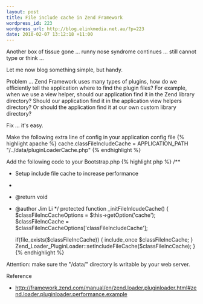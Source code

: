 ```yaml
---
layout: post
title: File include cache in Zend Framework
wordpress_id: 223
wordpress_url: http://blog.elinkmedia.net.au/?p=223
date: 2010-02-07 13:12:18 +11:00
---
```

Another box of tissue gone ... runny nose syndrome continues ... still cannot type or think ...

Let me now blog something simple, but handy.

Problem ... Zend Framework uses many types of plugins, how do we efficiently tell the application where to find the plugin files? For example, when we use a view helper, should our application find it in the Zend library directory? Should our application find it in the application view helpers directory? Or should the application find it at our own custom library directory?

Fix ... it's easy.

Make the following extra line of config in your application config file
{% highlight apache %}
cache.classFileIncludeCache = APPLICATION_PATH "/../data/pluginLoaderCache.php"
{% endhighlight %}

Add the following code to your Bootstrap.php
{% highlight php %}
/**
 * Setup include file cache to increase performance
 *
 * @return void
 * @author Jim Li
 */
protected function _initFileInlcudeCache()
{
    $classFileIncCacheOptions = $this->getOption('cache');
    $classFileIncCache = $classFileIncCacheOptions['classFileIncludeCache'];

    if(file_exists($classFileIncCache)) {
        include_once $classFileIncCache;
    }
    Zend_Loader_PluginLoader::setIncludeFileCache($classFileIncCache);
}
{% endhighlight %}

Attention: make sure the "/data/" directory is writable by your web server.

Reference
<ul>
	<li><a href="http://framework.zend.com/manual/en/zend.loader.pluginloader.html#zend.loader.pluginloader.performance.example" target="_blank">http://framework.zend.com/manual/en/zend.loader.pluginloader.html#zend.loader.pluginloader.performance.example</a></li>
</ul>
